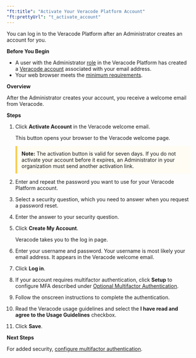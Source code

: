 ```yaml
---
"ft:title": "Activate Your Veracode Platform Account"
"ft:prettyUrl": "t_activate_account"
---
```

You can log in to the Veracode Platform after an Administrator creates an account for you.

<p font-size="13pt"><b>Before You Begin</b></p>

-   A user with the Administrator [role](https://docs.veracode.com/r/c_role_permissions) in the Veracode Platform has created a [Veracode account](https://docs.veracode.com/r/c_about_veracode_accounts) associated with your email address.
-   Your web browser meets the [minimum requirements](https://docs.veracode.com/r/using_browser).

<p font-size="13pt"><b>Overview</b></p>

After the Administrator creates your account, you receive a welcome email from Veracode.

<p font-size="13pt"><b>Steps</b></p>

1.  Click **Activate Account** in the Veracode welcome email.

    This button opens your browser to the Veracode welcome page.

    <p style="background-color:#FFFCF3; padding: 12px; border-left: 5px solid #F7CD55;">
    <b>Note:</b> The activation button is valid for seven days. If you do not activate your account before it expires, an Administrator in your organization must send another activation link.</p>

2.  Enter and repeat the password you want to use for your Veracode Platform account.

3.  Select a security question, which you need to answer when you request a password reset.

4.  Enter the answer to your security question.

5.  Click **Create My Account**.

    Veracode takes you to the log in page.

6.  Enter your username and password. Your username is most likely your email address. It appears in the Veracode welcome email.

7.  Click **Log in**.

8.  If your account requires multifactor authentication, click **Setup** to configure MFA described under [Optional Multifactor Authentication](https://docs.veracode.com/r/using_password).

9.  Follow the onscreen instructions to complete the authentication.

10. Read the Veracode usage guidelines and select the **I have read and agree to the Usage Guidelines** checkbox.

11. Click **Save**.

<p font-size="13pt"><b>Next Steps</b></p>

For added security, [configure multifactor authentication](https://docs.veracode.com/r/t_configure_mfa).